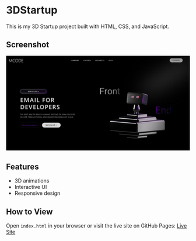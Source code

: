 # 3DStartup

This is my 3D Startup project built with HTML, CSS, and JavaScript.

## Screenshot

![Project Screenshot](thumbnail.png)

## Features
- 3D animations
- Interactive UI
- Responsive design

## How to View
Open `index.html` in your browser or visit the live site on GitHub Pages:
[Live Site](https://fsafiya187.github.io/3dstartup/)
